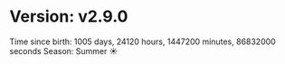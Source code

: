 # Version: v2.9.0
Time since birth: 1005 days, 24120 hours, 1447200 minutes, 86832000 seconds
Season: Summer ☀️
